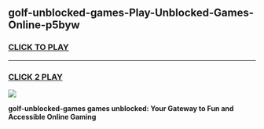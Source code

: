 
## golf-unblocked-games-Play-Unblocked-Games-Online-p5byw
<h3>
<a href="https://premium76.site?title=golf-unblocked-games&ref=24A">CLICK TO PLAY</a></h3>
<hr>

<h3>
<a href="https://premium76.site?title=golf-unblocked-games&ref=24A">CLICK 2 PLAY</a>
  
</h3>

<a href="https://premium76.site?title=golf-unblocked-games&ref=24A"><img src="https://clearcache.store/games.png"></a>


**golf-unblocked-games games unblocked: Your Gateway to Fun and Accessible Online Gaming**
